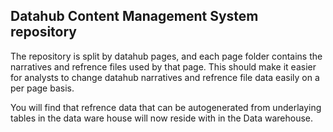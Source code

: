 ## Datahub Content Management System repository

The repository is split by datahub pages, and each page folder contains the narratives and refrence files used by that page.
This should make it easier for analysts to change datahub narratives and refrence file data easily on a per page basis.

You will find that refrence data that can be autogenerated from underlaying tables in the data ware house will now reside with in the Data warehouse.

